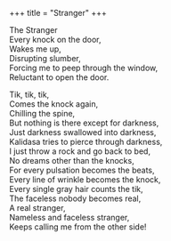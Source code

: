 +++
title = "Stranger"
+++

The Stranger  
Every knock on the door,  
Wakes me up,  
Disrupting slumber,  
Forcing me to peep through the window,  
Reluctant to open the door.  

Tik, tik, tik,  
Comes the knock again,  
Chilling the spine,  
But nothing is there except for darkness,  
Just darkness swallowed into darkness,  
Kalidasa tries to pierce through darkness,  
I just throw a rock and go back to bed,  
No dreams other than the knocks,  
For every pulsation becomes the beats,  
Every line of wrinkle becomes the knock,  
Every single gray hair counts the tik,  
The faceless nobody becomes real,  
A real stranger,  
Nameless and faceless stranger,  
Keeps calling me from the other side! 
